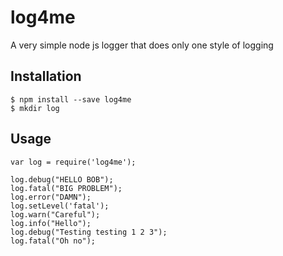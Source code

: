# log4me
A very simple node js logger that does only one style of logging

## Installation
```
$ npm install --save log4me
$ mkdir log
```

## Usage
```
var log = require('log4me');

log.debug("HELLO BOB");
log.fatal("BIG PROBLEM");
log.error("DAMN");
log.setLevel('fatal');
log.warn("Careful");
log.info("Hello");
log.debug("Testing testing 1 2 3");
log.fatal("Oh no");
```
